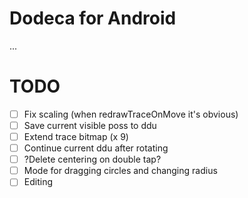 # Dodeca for Android
...
# TODO
- [ ] Fix scaling (when redrawTraceOnMove it's obvious)
- [ ] Save current visible poss to ddu
- [ ] Extend trace bitmap (x 9)
- [ ] Continue current ddu after rotating
- [ ] ?Delete centering on double tap?
- [ ] Mode for dragging circles and changing radius
- [ ] Editing
